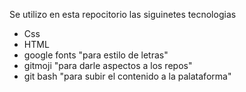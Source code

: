 Se utilizo en esta repocitorio las siguinetes tecnologias

- Css
- HTML
- google fonts "para estilo de letras"
- gitmoji "para darle aspectos a los repos"
- git bash "para subir el contenido a la palataforma"
